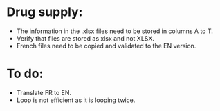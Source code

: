 # Drug supply:

- The information in the .xlsx files need to be stored in columns A to T.
- Verify that files are stored as xlsx and not XLSX.
- French files need to be copied and validated to the EN version.

# To do:
- Translate FR to EN.
- Loop is not efficient as it is looping twice.
